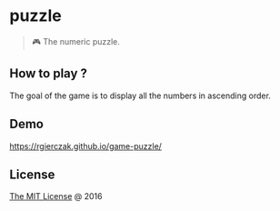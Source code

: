 # puzzle

> :video_game: The numeric puzzle.

## How to play ?

The goal of the game is to display all the numbers in ascending order.

## Demo

https://rgierczak.github.io/game-puzzle/

## License

[The MIT License](https://github.com/rgierczak/puzzle/blob/master/LICENSE) @ 2016
